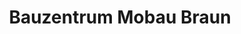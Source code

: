 ---
title: "Bauzentrum Mobau Braun"
url: /hofheim-am-taunus/bauzentrum-mobau-braun/
shop: Baumarkt
---